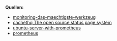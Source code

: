 **Quellen:**
* [monitoring-das-maechtigste-werkzeug](https://www.informatik-aktuell.de/entwicklung/methoden/monitoring-das-maechtigste-werkzeug-fuer-cloud-microservices-und-business.html)
* [cachethq The open source status page system](https://cachethq.io/)
* [ubuntu-server-with-prometheus](https://www.howtoforge.com/tutorial/monitor-ubuntu-server-with-prometheus/)
* [prometheus](../prometheus)